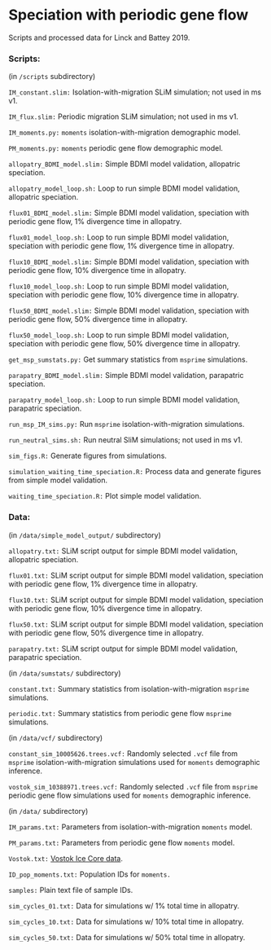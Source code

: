 # Speciation with periodic gene flow  
  
Scripts and processed data for Linck and Battey 2019.
  
### Scripts:  
  
(in `/scripts` subdirectory)  
  
`IM_constant.slim:` Isolation-with-migration SLiM simulation; not used in ms v1.  
    
`IM_flux.slim:` Periodic migration SLiM simulation; not used in ms v1.  
  
`IM_moments.py:` `moments` isolation-with-migration demographic model. 
  
`PM_moments.py:` `moments` periodic gene flow demographic model.  
  
`allopatry_BDMI_model.slim:` Simple BDMI model validation, allopatric speciation.  
  
`allopatry_model_loop.sh:` Loop to run simple BDMI model validation, allopatric speciation.  
  
`flux01_BDMI_model.slim:` Simple BDMI model validation, speciation with periodic gene flow, 1% divergence time in allopatry.  
   
`flux01_model_loop.sh:` Loop to run simple BDMI model validation, speciation with periodic gene flow, 1% divergence time in allopatry.  
  
`flux10_BDMI_model.slim:` Simple BDMI model validation, speciation with periodic gene flow, 10% divergence time in allopatry.
   
`flux10_model_loop.sh:` Loop to run simple BDMI model validation, speciation with periodic gene flow, 10% divergence time in allopatry. 

`flux50_BDMI_model.slim:` Simple BDMI model validation, speciation with periodic gene flow, 50% divergence time in allopatry.  
   
`flux50_model_loop.sh:` Loop to run simple BDMI model validation, speciation with periodic gene flow, 50% divergence time in allopatry.  

`get_msp_sumstats.py:` Get summary statistics from `msprime` simulations.   
  
`parapatry_BDMI_model.slim:` Simple BDMI model validation, parapatric speciation.   
  
`parapatry_model_loop.sh:`  Loop to run simple BDMI model validation, parapatric speciation.
  
`run_msp_IM_sims.py:` Run `msprime` isolation-with-migration simulations. 
  
`run_neutral_sims.sh:`  Run neutral SliM simulations; not used in ms v1. 
  
`sim_figs.R:`  Generate figures from simulations.
  
`simulation_waiting_time_speciation.R:` Process data and generate figures from simple model validation.   
  
`waiting_time_speciation.R:`  Plot simple model validation.   

### Data:  
    
(in `/data/simple_model_output/` subdirectory)   

`allopatry.txt:`  SLiM script output for simple BDMI model validation, allopatric speciation.  

`flux01.txt:`  SLiM script output for simple BDMI model validation, speciation with periodic gene flow, 1% divergence time in allopatry.  

`flux10.txt:`  SLiM script output for simple BDMI model validation, speciation with periodic gene flow, 10% divergence time in allopatry.  

`flux50.txt:`  SLiM script output for simple BDMI model validation, speciation with periodic gene flow, 50% divergence time in allopatry.  

`parapatry.txt:`  SLiM script output for simple BDMI model validation, parapatric speciation.  
  
(in `/data/sumstats/` subdirectory)   

`constant.txt:`  Summary statistics from isolation-with-migration `msprime` simulations.  
  
`periodic.txt:`  Summary statistics from periodic gene flow `msprime` simulations.  
  
(in `/data/vcf/` subdirectory)   

`constant_sim_10005626.trees.vcf:`  Randomly selected `.vcf` file from `msprime` isolation-with-migration simulations used for `moments` demographic inference.  

`vostok_sim_10388971.trees.vcf:`  Randomly selected `.vcf` file from `msprime` periodic gene flow simulations used for `moments` demographic inference.   
  
(in `/data/` subdirectory)   
    
`IM_params.txt:`  Parameters from isolation-with-migration `moments` model.    
  
`PM_params.txt:` Parameters from periodic gene flow `moments` model.  
  
`Vostok.txt:`  [Vostok Ice Core data](https://cdiac.ess-dive.lbl.gov/ftp/trends/co2/vostok.icecore.co2).  
  
`ID_pop_moments.txt:`  Population IDs for `moments.`
    
`samples:`  Plain text file of sample IDs.   
  
`sim_cycles_01.txt:`  Data for simulations w/ 1% total time in allopatry.   
   
`sim_cycles_10.txt:` Data for simulations w/ 10% total time in allopatry.    
    
`sim_cycles_50.txt:` Data for simulations w/ 50% total time in allopatry.    

  